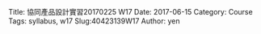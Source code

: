 Title: 協同產品設計實習20170225 W17
Date: 2017-06-15
Category: Course
Tags: syllabus, w17
Slug:40423139W17
Author: yen



<!-- PELICAN_END_SUMMARY -->

